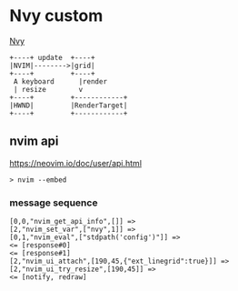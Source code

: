 # Nvy custom

[Nvy](./README_original.md)

```
+----+ update  +----+
|NVIM|-------->|grid|
+----+         +----+
 A keyboard      |render
 | resize        v
+----+         +------------+
|HWND|         |RenderTarget|
+----+         +------------+
```

## nvim api

<https://neovim.io/doc/user/api.html>

`> nvim --embed`

### message sequence

```
[0,0,"nvim_get_api_info",[]] =>
[2,"nvim_set_var",["nvy",1]] =>
[0,1,"nvim_eval",["stdpath('config')"]] =>
<= [response#0]
<= [response#1]
[2,"nvim_ui_attach",[190,45,{"ext_linegrid":true}]] =>
[2,"nvim_ui_try_resize",[190,45]] => 
<= [notify, redraw]
```
